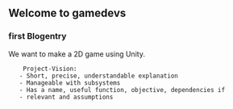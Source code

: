 ## Welcome to gamedevs

### first Blogentry

We want to make a 2D game using Unity.



```
    Project-Vision:
   - Short, precise, understandable explanation
   - Manageable with subsystems
   - Has a name, useful function, objective, dependencies if
   - relevant and assumptions
